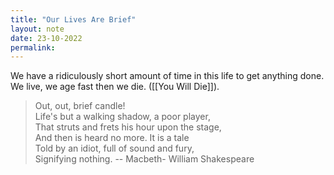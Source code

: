 ```yaml
---
title: "Our Lives Are Brief"
layout: note
date: 23-10-2022
permalink:
---
```


We have a ridiculously short amount of time in this life to get anything done. We live, we age fast then we die. ([[You Will Die]]).

> Out, out, brief candle!  
Life's but a walking shadow, a poor player,  
That struts and frets his hour upon the stage,  
And then is heard no more. It is a tale  
Told by an idiot, full of sound and fury,  
Signifying nothing.
> -- Macbeth- William Shakespeare
